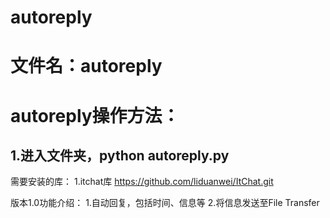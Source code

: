 # autoreply

文件名：autoreply
===
autoreply操作方法：
===
1.进入文件夹，python autoreply.py
---
需要安装的库：
1.itchat库 https://github.com/liduanwei/ItChat.git

版本1.0功能介绍：
1.自动回复，包括时间、信息等
2.将信息发送至File Transfer
